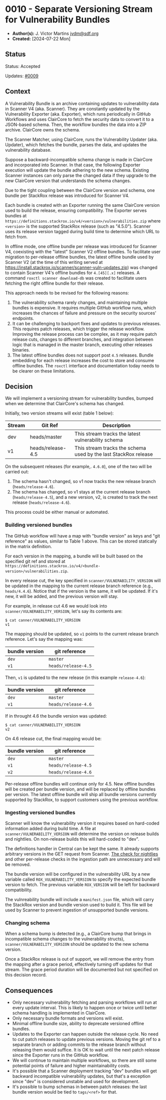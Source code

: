 # 0010 - Separate Versioning Stream for Vulnerability Bundles

- **Author(s):** J. Victor Martins <jvdm@sdf.org>
- **Created:** [2024-07-22 Mon]

## Status

Status: Accepted

Updates: [#0009](0009-scannerv4-read-manual-vulnerabilities.md)

## Context

A Vulnerability Bundle is an archive containing updates to vulnerability data in Scanner V4 (aka. Scanner).  They are constantly updated by the Vulnerability Exporter (aka. Exporter), which runs periodically in GitHub Workflows and uses ClairCore to fetch the security data to convert it to a JSON-based schema.  Then, the workflow bundles the data into a ZIP archive.  ClairCore owns the schema.

The Scanner Matcher, using ClairCore, runs the Vulnerability Updater (aka. Updater), which fetches the bundle, parses the data, and updates the vulnerability database.

Suppose a backward-incompatible schema change is made in ClairCore and incorporated into Scanner.  In that case, the following Exporter execution will update the bundle adhering to the new schema.  Existing Scanner instances can only parse the changed data if they upgrade to the new ClairCore version that understands the schema changes.

Due to the tight coupling between the ClairCore version and schema, one bundle per StackRox release was introduced for Scanner V4.

Each bundle is created with an Exporter running the same ClairCore version used to build the release, ensuring compatibility.  The Exporter serves bundles at `https://definitions.stackrox.io/v4/<version>/vulnerabilities.zip` where `<version>` is the supported StackRox release (such as "4.5.0").  Scanner uses its release version tagged during build time to determine which URL to fetch from.

In offline mode, one offline bundle per release was introduced for Scanner V4, coexisting with the "latest" Scanner V2 offline bundles.  To facilitate user migration to per-release offline bundles, the latest offline bundle used by Scanner V2 (at the time of this writing served at https://install.stackrox.io/scanner/scanner-vuln-updates.zip) was changed to contain Scanner V4's offline bundles for `4.[45][.x]` releases.  A command `roxctl scanner download-db` was created to facilitate users fetching the right offline bundle for their release.

This approach needs to be revised for the following reasons:

1.  The vulnerability schema rarely changes, and maintaining multiple bundles is expensive.  It requires multiple GitHub workflow runs, which increases the chances of failure and pressure on the security sources' endpoints.
2.  It can be challenging to backport fixes and updates to previous releases.  This requires patch releases, which trigger the release workflow.  Improving the release process can be complex, as it may require patch release cuts, changes to different branches, and integration between logic that is managed in the master branch, executing other releases binaries.
3.  The latest offline bundles does not support post `4.5` releases.  Bundle embedding for each release increases the cost to store and consume offline bundles.  The `roxctl` interface and documentation today needs to be clearer on these limitations.

## Decision

We will implement a versioning stream for vulnerability bundles, bumped when we determine that ClairCore's schema has changed.

Initially, two version streams will exist (table 1 below):

| Stream | Git Ref      | Description                                                        |
|--------|--------------|--------------------------------------------------------------------|
| dev    | heads/master | This stream tracks the latest vulnerability schema                 |
| v1     | heads/release-4.5  | This stream tracks the schema used by the last StackRox release |

On the subsequent releases (for example,. `4.6.0`), one of the two will be carried out:

1.  The schema hasn't changed, so v1 now tracks the new release branch (`heads/release-4.6`).
2.  The schema has changed, so v1 stays at the current release branch (`heads/release-4.5`), and a new version, v2, is created to track the next release (`heads/release-4.6`).

This process could be either manual or automated.

### Building versioned bundles

The GitHub workflow will have a map with "bundle version" as keys and "git reference" as values, similar to Table 1 above.  This can be stored statically in the matrix definition.

For each version in the mapping, a bundle will be built based on the specified git ref and stored at `https://definitions.stackrox.io/v4/<bundle-version>/vulnerabilities.zip`.

In every release cut, the key specified in `scanner/VULNERABILITY_VERSION` will be updated in the mapping to the current release branch reference (e.g., `heads/4.4.6`).  Notice that if the version is the same, it will be updated.  If it's new, it will be added, and the previous version will stay.

For example, in release cut 4.6 we would look into `scanner/VULNERABILITY_VERSION`, let's say its contents are:

```
$ cat canner/VULNERABILITY_VERSION
v1
```

The mapping should be updated, so `v1` points to the current release branch reference. Let's say the mapping was:

bundle version | git reference
--- | ---
`dev` | `master`
`v1` | `heads/release-4.5`

Then, `v1` is updated to the new release (in this example `release-4.6`):

bundle version | git reference
--- | ---
`dev` | `master`
`v1` | `heads/release-4.6`

If in throught 4.6 the bundle version was updated:

```
$ cat canner/VULNERABILITY_VERSION
v2
```

On 4.6 release cut, the final mapping would be:

bundle version | git reference
--- | ---
`dev` | `master`
`v1` | `heads/release-4.5`
`v2` | `heads/release-4.6`

Per-release offline bundles will continue only for 4.5.  New offline bundles will be created per bundle version, and will be replaced by offline bundles per version.  The latest offline bundle will ship all bundle versions currently supported by StackRox, to support customers using the previous workflow.

### Ingesting versioned bundles

Scanner will know the vulnerability version it requires based on hard-coded information added during build time.  A file at `scanner/VULNERABILITY_VERSION` will determine the version on release builds and nightlies.  On non-release builds this will hard-coded to "dev".

The definitions handler in Central can be kept the same.  It already supports arbitrary versions in the GET request from Scanner.  [The check for nightlies](https://github.com/stackrox/stackrox/blob/e332cd19a639f59d9931414a4f4e561981396dad/central/scannerdefinitions/handler/handler.go#L661) and other per-release checks in the ingestion path are unnecessary and will be removed.

The bundle version will be configured in the vulnerability URL by a new variable called `ROX_VULNERABILITY_VERSION` to specify the expected bundle version to fetch.  The previous variable `ROX_VERSION` will be left for backward compatibility.

The vulnreability bundle will include a `manifest.json` file, which will carry the StackRox version and bundle version used to build it.  This file will be used by Scanner to prevent ingestion of unsupported bundle versions.

### Changing schema

When a schema bump is detected (e.g., a ClairCore bump that brings in incompatible schema changes to the vulnerability structs), `scanner/VULNERABILITY_VERSION` should be updated to the new schema version.

Once a StackRox release is out of support, we will remove the entry from the mapping after a grace period, effectively turning off updates for that stream.  The grace period duration will be documented but not specified on this decision record.

## Consequences

- Only necessary vulnerability fetching and parsing workflows will run at every update interval.  This is likely to happen once or twice until better schema handling is implemented in ClairCore.
- Only necessary bundle formats and versions will exist.
- Minimal offline bundle size, ability to deprecate versioned offline bundles.
- Updates to the Exporter can happen outside the release cycle.  No need to cut patch releases to update previous versions.  Moving the git ref to a separate branch or adding commits to the release branch without releasing them would suffice.  It is OK to wait until the next patch release since the Exporter runs in the GitHub workflow.
- We will continue to maintain multiple workflows, so there are still some potential points of failure and higher maintainability costs.
- It's possible that a Scanner deployment tracking "dev" bundles will get backward incompatible vulnerability updates, but that's a exception since "dev" is considered unstable and used for development.
- It's possible to bump schemas in between patch releases: the last bundle version would be tied to `tags/<ref>` for that.
